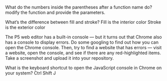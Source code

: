 What do the numbers inside the parentheses after a function name do?
modify the function and provide the parameters.

What’s the difference between fill and stroke?
Fill is the interior color
Stroke is the exterior color

The P5 web editor has a built-in console — but it turns out that Chrome also has a console to display errors. 
Do some googling to find out how you can open the Chrome console.
Then, try to find a website that has errors — visit a website, open the console, and see if there are any red-highlighted items. 
Take a screenshot and upload it into your repository.



What is the keyboard shortcut to open the JavaScript console in Chrome on your system?
Ctrl Shift J 
